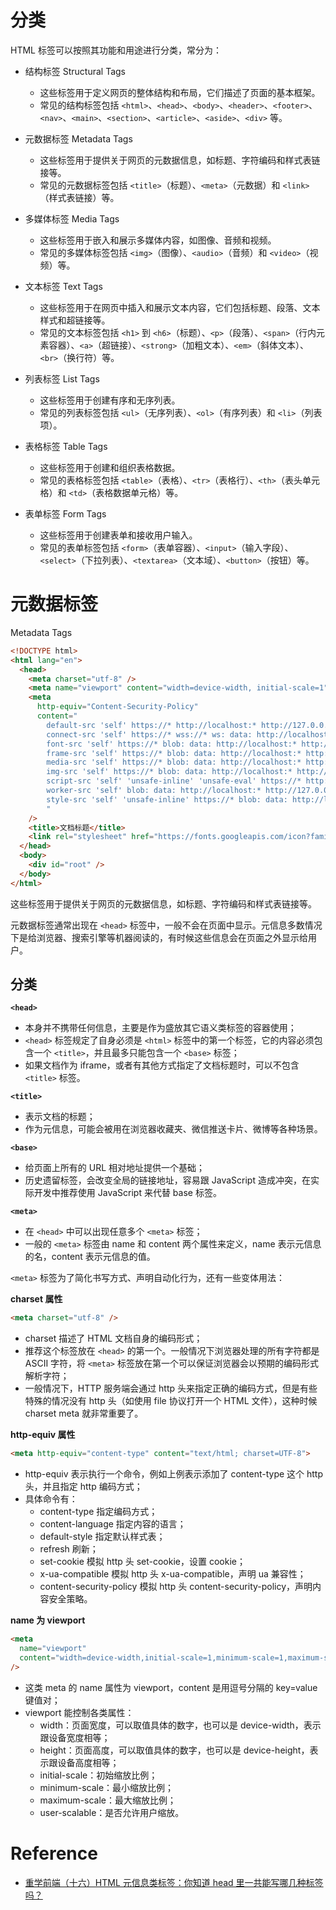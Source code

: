 # 分类

HTML 标签可以按照其功能和用途进行分类，常分为：

+ 结构标签 Structural Tags
  + 这些标签用于定义网页的整体结构和布局，它们描述了页面的基本框架。
  + 常见的结构标签包括 `<html>`、`<head>`、`<body>`、`<header>`、`<footer>`、`<nav>`、`<main>`、`<section>`、`<article>`、`<aside>`、`<div>` 等。
+ 元数据标签 Metadata Tags
  + 这些标签用于提供关于网页的元数据信息，如标题、字符编码和样式表链接等。
  + 常见的元数据标签包括 `<title>`（标题）、`<meta>`（元数据）和 `<link>`（样式表链接）等。
+ 多媒体标签 Media Tags
  + 这些标签用于嵌入和展示多媒体内容，如图像、音频和视频。
  + 常见的多媒体标签包括 `<img>`（图像）、`<audio>`（音频）和 `<video>`（视频）等。

+ 文本标签 Text Tags
  + 这些标签用于在网页中插入和展示文本内容，它们包括标题、段落、文本样式和超链接等。
  + 常见的文本标签包括 `<h1>` 到 `<h6>`（标题）、`<p>`（段落）、`<span>`（行内元素容器）、`<a>`（超链接）、`<strong>`（加粗文本）、`<em>`（斜体文本）、`<br>`（换行符）等。

+ 列表标签 List Tags
  + 这些标签用于创建有序和无序列表。
  + 常见的列表标签包括 `<ul>`（无序列表）、`<ol>`（有序列表）和 `<li>`（列表项）。

+ 表格标签 Table Tags
  + 这些标签用于创建和组织表格数据。
  + 常见的表格标签包括 `<table>`（表格）、`<tr>`（表格行）、`<th>`（表头单元格）和 `<td>`（表格数据单元格）等。

+ 表单标签 Form Tags
  + 这些标签用于创建表单和接收用户输入。
  + 常见的表单标签包括 `<form>`（表单容器）、`<input>`（输入字段）、`<select>`（下拉列表）、`<textarea>`（文本域）、`<button>`（按钮）等。



# 元数据标签

Metadata Tags

```html
<!DOCTYPE html>
<html lang="en">
  <head>
    <meta charset="utf-8" />
    <meta name="viewport" content="width=device-width, initial-scale=1" /> 
    <meta
      http-equiv="Content-Security-Policy"
      content="
        default-src 'self' https://* http://localhost:* http://127.0.0.1:*;
        connect-src 'self' https://* wss://* ws: data: http://localhost:* http://127.0.0.1:*;
        font-src 'self' https://* blob: data: http://localhost:* http://127.0.0.1:*;
        frame-src 'self' https://* blob: data: http://localhost:* http://127.0.0.1:*;
        media-src 'self' https://* blob: data: http://localhost:* http://127.0.0.1:*;
        img-src 'self' https://* blob: data: http://localhost:* http://127.0.0.1:*;
        script-src 'self' 'unsafe-inline' 'unsafe-eval' https://* http://localhost:* http://127.0.0.1:*;
        worker-src 'self' blob: data: http://localhost:* http://127.0.0.1:*;
        style-src 'self' 'unsafe-inline' https://* blob: data: http://localhost:* http://127.0.0.1:*;
        "
    />
    <title>文档标题</title>
    <link rel="stylesheet" href="https://fonts.googleapis.com/icon?family=Material+Icons" />
  </head>
  <body>
    <div id="root" />
  </body>
</html>
```

这些标签用于提供关于网页的元数据信息，如标题、字符编码和样式表链接等。

元数据标签通常出现在 `<head>` 标签中，一般不会在页面中显示。元信息多数情况下是给浏览器、搜索引擎等机器阅读的，有时候这些信息会在页面之外显示给用户。



## 分类

**`<head>`** 

+ 本身并不携带任何信息，主要是作为盛放其它语义类标签的容器使用；
+ `<head>` 标签规定了自身必须是 `<html>` 标签中的第一个标签，它的内容必须包含一个 `<title>`，并且最多只能包含一个 `<base>` 标签；
+ 如果文档作为 iframe，或者有其他方式指定了文档标题时，可以不包含 `<title>` 标签。



**`<title>`** 

+ 表示文档的标题；
+ 作为元信息，可能会被用在浏览器收藏夹、微信推送卡片、微博等各种场景。



**`<base> `** 

+ 给页面上所有的 URL 相对地址提供一个基础；
+ 历史遗留标签，会改变全局的链接地址，容易跟 JavaScript 造成冲突，在实际开发中推荐使用 JavaScript 来代替 base 标签。



**`<meta>`** 

+ 在 `<head>` 中可以出现任意多个 `<meta>` 标签；
+ 一般的 `<meta>` 标签由 name 和 content 两个属性来定义，name 表示元信息的名，content 表示元信息的值。

`<meta>` 标签为了简化书写方式、声明自动化行为，还有一些变体用法：

**charset 属性** 

```html
<meta charset="utf-8" />
```

+ charset 描述了 HTML 文档自身的编码形式；
+ 推荐这个标签放在 `<head>` 的第一个。一般情况下浏览器处理的所有字符都是 ASCII 字符，将 `<meta>` 标签放在第一个可以保证浏览器会以预期的编码形式解析字符；
+ 一般情况下，HTTP 服务端会通过 http 头来指定正确的编码方式，但是有些特殊的情况没有 http 头（如使用 file 协议打开一个 HTML 文件），这种时候 charset meta 就非常重要了。

**http-equiv 属性**

```html
<meta http-equiv="content-type" content="text/html; charset=UTF-8">
```

+ http-equiv 表示执行一个命令，例如上例表示添加了 content-type 这个 http 头，并且指定 http 编码方式；
+ 具体命令有：
  + content-type 指定编码方式；
  + content-language 指定内容的语言；
  + default-style 指定默认样式表；
  + refresh 刷新；
  + set-cookie 模拟 http 头 set-cookie，设置 cookie；
  + x-ua-compatible 模拟 http 头 x-ua-compatible，声明 ua 兼容性；
  + content-security-policy 模拟 http 头 content-security-policy，声明内容安全策略。

**name 为 viewport**

```html
<meta
  name="viewport"
  content="width=device-width,initial-scale=1,minimum-scale=1,maximum-scale=1,user-scalable=no"
/>
```

+ 这类 meta 的 name 属性为 viewport，content 是用逗号分隔的 key=value 键值对；
+ viewport 能控制各类属性：
  + width：页面宽度，可以取值具体的数字，也可以是 device-width，表示跟设备宽度相等；
  + height：页面高度，可以取值具体的数字，也可以是 device-height，表示跟设备高度相等；
  + initial-scale：初始缩放比例；
  + minimum-scale：最小缩放比例；
  + maximum-scale：最大缩放比例；
  + user-scalable：是否允许用户缩放。



# Reference

+ [重学前端（十六）HTML 元信息类标签：你知道 head 里一共能写哪几种标签吗？](https://qiankunpingtai.cn/article/1570151813042) 
